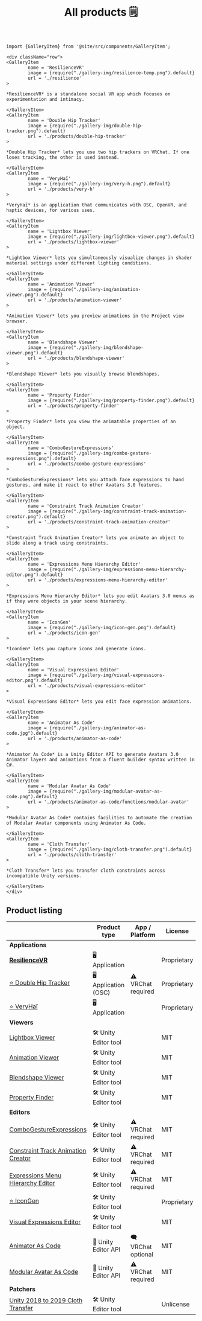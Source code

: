 ﻿---
title: All products 🗒️
sidebar_position: 1
hide_table_of_contents: true
hide_title: true
description: Documentation and gallery of Haï's tools and apps
---

```mdx-code-block
import {GalleryItem} from '@site/src/components/GalleryItem';

<div className="row">
<GalleryItem 
        name = 'ResilienceVR'
        image = {require("./gallery-img/resilience-temp.png").default}
        url = './resilience'
>

*ResilienceVR* is a standalone social VR app which focuses on experimentation and intimacy.

</GalleryItem>
<GalleryItem 
        name = 'Double Hip Tracker'
        image = {require("./gallery-img/double-hip-tracker.png").default}
        url = './products/double-hip-tracker'
>

*Double Hip Tracker* lets you use two hip trackers on VRChat. If one loses tracking, the other is used instead.

</GalleryItem>
<GalleryItem 
        name = 'VeryHaï'
        image = {require("./gallery-img/very-h.png").default}
        url = './products/very-h'
>

*VeryHaï* is an application that communicates with OSC, OpenVR, and haptic devices, for various uses.

</GalleryItem>
<GalleryItem 
        name = 'Lightbox Viewer'
        image = {require("./gallery-img/lightbox-viewer.png").default}
        url = './products/lightbox-viewer'
>

*Lightbox Viewer* lets you simultaneously visualize changes in shader material settings under different lighting conditions.

</GalleryItem>
<GalleryItem 
        name = 'Animation Viewer'
        image = {require("./gallery-img/animation-viewer.png").default}
        url = './products/animation-viewer'
>

*Animation Viewer* lets you preview animations in the Project view browser.

</GalleryItem>
<GalleryItem 
        name = 'Blendshape Viewer'
        image = {require("./gallery-img/blendshape-viewer.png").default}
        url = './products/blendshape-viewer'
>

*Blendshape Viewer* lets you visually browse blendshapes.

</GalleryItem>
<GalleryItem 
        name = 'Property Finder'
        image = {require("./gallery-img/property-finder.png").default}
        url = './products/property-finder'
>

*Property Finder* lets you view the animatable properties of an object.

</GalleryItem>
<GalleryItem 
        name = 'ComboGestureExpressions'
        image = {require("./gallery-img/combo-gesture-expressions.png").default}
        url = './products/combo-gesture-expressions'
>

*ComboGestureExpressions* lets you attach face expressions to hand gestures, and make it react to other Avatars 3.0 features.

</GalleryItem>
<GalleryItem 
        name = 'Constraint Track Animation Creator'
        image = {require("./gallery-img/constraint-track-animation-creator.png").default}
        url = './products/constraint-track-animation-creator'
>

*Constraint Track Animation Creator* lets you animate an object to slide along a track using constraints.

</GalleryItem>
<GalleryItem 
        name = 'Expressions Menu Hierarchy Editor'
        image = {require("./gallery-img/expressions-menu-hierarchy-editor.png").default}
        url = './products/expressions-menu-hierarchy-editor'
>

*Expressions Menu Hierarchy Editor* lets you edit Avatars 3.0 menus as if they were objects in your scene hierarchy.

</GalleryItem>
<GalleryItem 
        name = 'IconGen'
        image = {require("./gallery-img/icon-gen.png").default}
        url = './products/icon-gen'
>

*IconGen* lets you capture icons and generate icons.

</GalleryItem>
<GalleryItem 
        name = 'Visual Expressions Editor'
        image = {require("./gallery-img/visual-expressions-editor.png").default}
        url = './products/visual-expressions-editor'
>

*Visual Expressions Editor* lets you edit face expression animations.

</GalleryItem>
<GalleryItem 
        name = 'Animator As Code'
        image = {require("./gallery-img/animator-as-code.jpg").default}
        url = './products/animator-as-code'
>

*Animator As Code* is a Unity Editor API to generate Avatars 3.0 Animator layers and animations from a fluent builder syntax written in C#.

</GalleryItem>
<GalleryItem 
        name = 'Modular Avatar As Code'
        image = {require("./gallery-img/modular-avatar-as-code.png").default}
        url = './products/animator-as-code/functions/modular-avatar'
>

*Modular Avatar As Code* contains facilities to automate the creation of Modular Avatar components using Animator As Code.

</GalleryItem>
<GalleryItem 
        name = 'Cloth Transfer'
        image = {require("./gallery-img/cloth-transfer.png").default}
        url = './products/cloth-transfer'
>

*Cloth Transfer* lets you transfer cloth constraints across incompatible Unity versions.

</GalleryItem>
</div>
```

## Product listing

|                                                                                     | Product type          | App / Platform      | License     | Booth                                          |
|-------------------------------------------------------------------------------------|-----------------------|---------------------|-------------|------------------------------------------------|
| **Applications**                                                                    |                       |                     |             |                                                |
| [**ResilienceVR**](./resilience)                                                    | 🖥️ Application       |                     | Proprietary |                                                |
| [⭐ Double Hip Tracker](./products/double-hip-tracker)                               | 🖥️ Application (OSC) | ⚠️ VRChat required  | Proprietary |                                                |
| [⭐ VeryHaï](./products/very-h)                                                      | 🖥️️ Application      |                     | Proprietary |                                                |
| **Viewers**                                                                         |                       |                     |             |                                                |
| [Lightbox Viewer](./products/lightbox-viewer)                                       | 🛠️ Unity Editor tool |                     | MIT         | [Booth](https://hai-vr.booth.pm/items/3870813) |
| [Animation Viewer](./products/animation-viewer)                                     | 🛠️ Unity Editor tool |                     | MIT         | [Booth](https://hai-vr.booth.pm/items/3625699) |
| [Blendshape Viewer](./products/blendshape-viewer)                                   | 🛠️ Unity Editor tool |                     | MIT         | [Booth](https://hai-vr.booth.pm/items/3582541) |
| [Property Finder](./products/property-finder)                                       | 🛠️ Unity Editor tool |                     | MIT         |                                                |
| **Editors**                                                                         |                       |                     |             |                                                |
| [ComboGestureExpressions](./products/combo-gesture-expressions)                     | 🛠️ Unity Editor tool | ⚠️ VRChat required  | MIT         | [Booth](https://hai-vr.booth.pm/items/2219616) |
| [Constraint Track Animation Creator](./products/constraint-track-animation-creator) | 🛠️ Unity Editor tool | ⚠️ VRChat required  | MIT         | [Booth](https://hai-vr.booth.pm/items/3532857) |
| [Expressions Menu Hierarchy Editor](./products/expressions-menu-hierarchy-editor)   | 🛠️ Unity Editor tool | ⚠️ VRChat required  | MIT         | [Booth](https://hai-vr.booth.pm/items/3696355) |
| [⭐ IconGen](./products/icon-gen)                                                    | 🛠️ Unity Editor tool |                     | Proprietary |                                                |
| [Visual Expressions Editor](./products/visual-expressions-editor)                   | 🛠️ Unity Editor tool |                     | MIT         | [Booth](https://hai-vr.booth.pm/items/3708550) |
| [Animator As Code](./products/animator-as-code)                                     | 📐 Unity Editor API   | 🗨️ VRChat optional | MIT         |                                                |
| [Modular Avatar As Code](./products/animator-as-code/functions/modular-avatar)      | 📐 Unity Editor API   | ⚠️ VRChat required  | MIT         |                                                |
| **Patchers**                                                                        |                       |                     |             |                                                |
| [Unity 2018 to 2019 Cloth Transfer](./products/cloth-transfer)                      | 🛠️ Unity Editor tool |                     | Unlicense   | [Booth](https://hai-vr.booth.pm/items/3136328) |

